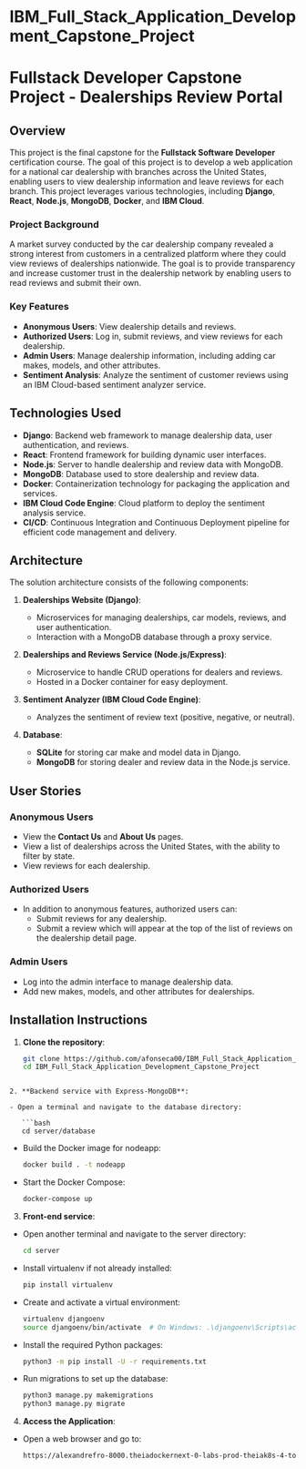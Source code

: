 # IBM_Full_Stack_Application_Development_Capstone_Project

# Fullstack Developer Capstone Project - Dealerships Review Portal

## Overview

This project is the final capstone for the **Fullstack Software Developer** certification course. The goal of this project is to develop a web application for a national car dealership with branches across the United States, enabling users to view dealership information and leave reviews for each branch. This project leverages various technologies, including **Django**, **React**, **Node.js**, **MongoDB**, **Docker**, and **IBM Cloud**.

### Project Background

A market survey conducted by the car dealership company revealed a strong interest from customers in a centralized platform where they could view reviews of dealerships nationwide. The goal is to provide transparency and increase customer trust in the dealership network by enabling users to read reviews and submit their own.

### Key Features

- **Anonymous Users**: View dealership details and reviews.
- **Authorized Users**: Log in, submit reviews, and view reviews for each dealership.
- **Admin Users**: Manage dealership information, including adding car makes, models, and other attributes.
- **Sentiment Analysis**: Analyze the sentiment of customer reviews using an IBM Cloud-based sentiment analyzer service.

## Technologies Used

- **Django**: Backend web framework to manage dealership data, user authentication, and reviews.
- **React**: Frontend framework for building dynamic user interfaces.
- **Node.js**: Server to handle dealership and review data with MongoDB.
- **MongoDB**: Database used to store dealership and review data.
- **Docker**: Containerization technology for packaging the application and services.
- **IBM Cloud Code Engine**: Cloud platform to deploy the sentiment analysis service.
- **CI/CD**: Continuous Integration and Continuous Deployment pipeline for efficient code management and delivery.

## Architecture

The solution architecture consists of the following components:

1. **Dealerships Website (Django)**:
   - Microservices for managing dealerships, car models, reviews, and user authentication.
   - Interaction with a MongoDB database through a proxy service.

2. **Dealerships and Reviews Service (Node.js/Express)**:
   - Microservice to handle CRUD operations for dealers and reviews.
   - Hosted in a Docker container for easy deployment.

3. **Sentiment Analyzer (IBM Cloud Code Engine)**:
   - Analyzes the sentiment of review text (positive, negative, or neutral).

4. **Database**:
   - **SQLite** for storing car make and model data in Django.
   - **MongoDB** for storing dealer and review data in the Node.js service.

## User Stories

### Anonymous Users
- View the **Contact Us** and **About Us** pages.
- View a list of dealerships across the United States, with the ability to filter by state.
- View reviews for each dealership.

### Authorized Users
- In addition to anonymous features, authorized users can:
  - Submit reviews for any dealership.
  - Submit a review which will appear at the top of the list of reviews on the dealership detail page.

### Admin Users
- Log into the admin interface to manage dealership data.
- Add new makes, models, and other attributes for dealerships.

## Installation Instructions

1. **Clone the repository**:

   ```bash
   git clone https://github.com/afonseca00/IBM_Full_Stack_Application_Development_Capstone_Project.git
   cd IBM_Full_Stack_Application_Development_Capstone_Project
```

2. **Backend service with Express-MongoDB**:

- Open a terminal and navigate to the database directory:

   ```bash
   cd server/database
   ```

- Build the Docker image for nodeapp:
   ```bash
   docker build . -t nodeapp
   ```

- Start the Docker Compose:

   ```bash
   docker-compose up
   ```

3. **Front-end service**:

- Open another terminal and navigate to the server directory:

   ```bash
   cd server
   ```

- Install virtualenv if not already installed:

   ```bash
   pip install virtualenv
   ```

- Create and activate a virtual environment:

   ```bash
   virtualenv djangoenv
   source djangoenv/bin/activate  # On Windows: .\djangoenv\Scripts\activate
   ```

- Install the required Python packages:

   ```bash
   python3 -m pip install -U -r requirements.txt
   ```

- Run migrations to set up the database:

   ```bash
   python3 manage.py makemigrations
   python3 manage.py migrate
   ```

4. **Access the Application**:

- Open a web browser and go to:

   ```bash
   https://alexandrefro-8000.theiadockernext-0-labs-prod-theiak8s-4-tor01.proxy.cognitiveclass.ai/
   ```